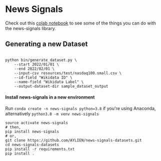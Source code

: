 # News Signals

Check out this [colab notebook](https://drive.google.com/file/d/1iTjjeSt1S5WF0jJItH31DRe2C3IkZvz5/view?usp=sharing) to see some of the things you can do with the news-signals library.

## Generating a new Dataset

```shell

python bin/generate_dataset.py \
    --start 2022/01/01 \
    --end 2022/02/01 \
    --input-csv resources/test/nasdaq100.small.csv \
    --id-field "Wikidata ID" \
    --name-field "Wikidata Label" \
    --output-dataset-dir sample_dataset_output

```


#### Install news-signals in a new environment

Run `conda create -n news-signals python=3.8` if you're using Anaconda, alternatively `python3.8 -m venv news-signals`
```
source activate news-signals
# then, 
pip install news-signals
# or, 
git clone https://github.com/AYLIEN/news-signals-datasets.git
cd news-signals-datasets
pip install -r requirements.txt
pip install .
```

